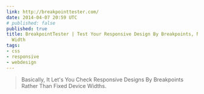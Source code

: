 ```yaml
---
link: http://breakpointtester.com/
date: 2014-04-07 20:59 UTC
# published: false
published: true
title: BreakpointTester | Test Your Responsive Design By Breakpoints, Not By Device
  Width
tags:
- css
- responsive
- webdesign
---
```


<blockquote>Basically, It Let's You Check Responsive Designs By Breakpoints Rather Than Fixed Device Widths.</blockquote>

